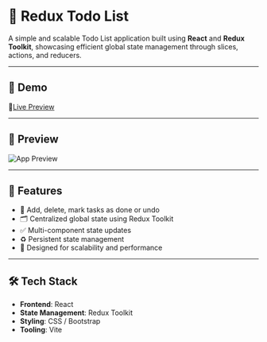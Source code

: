 # 📝 Redux Todo List

A simple and scalable Todo List application built using **React** and **Redux Toolkit**, showcasing efficient global state management through slices, actions, and reducers.

---

## 🚀 Demo

🔗[Live Preview](https://codeultr0n.github.io/Redux-todo-list/)

---

## 📸 Preview

![App Preview](./Machine_learning_resized.jpeg)

---

## 🧠 Features

- 🔹 Add, delete, mark tasks as done or undo
- 🗂️ Centralized global state using Redux Toolkit
- ✅ Multi-component state updates
- ♻️ Persistent state management
- 🎯 Designed for scalability and performance

---

## 🛠️ Tech Stack

- **Frontend**: React
- **State Management**: Redux Toolkit
- **Styling**: CSS / Bootstrap 
- **Tooling**: Vite 


